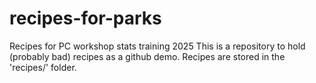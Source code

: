 # recipes-for-parks
Recipes for PC workshop stats training 2025
This is a repository to hold (probably bad) recipes as a github demo.
Recipes are stored in the 'recipes/' folder.